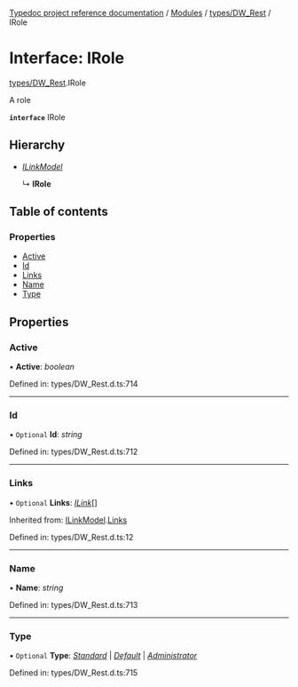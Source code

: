 [Typedoc project reference documentation](../README.md) / [Modules](../modules.md) / [types/DW_Rest](../modules/types_dw_rest.md) / IRole

# Interface: IRole

[types/DW_Rest](../modules/types_dw_rest.md).IRole

A role

**`interface`** IRole

## Hierarchy

* [*ILinkModel*](types_dw_rest.ilinkmodel.md)

  ↳ **IRole**

## Table of contents

### Properties

- [Active](types_dw_rest.irole.md#active)
- [Id](types_dw_rest.irole.md#id)
- [Links](types_dw_rest.irole.md#links)
- [Name](types_dw_rest.irole.md#name)
- [Type](types_dw_rest.irole.md#type)

## Properties

### Active

• **Active**: *boolean*

Defined in: types/DW_Rest.d.ts:714

___

### Id

• `Optional` **Id**: *string*

Defined in: types/DW_Rest.d.ts:712

___

### Links

• `Optional` **Links**: [*ILink*](types_dw_rest.ilink.md)[]

Inherited from: [ILinkModel](types_dw_rest.ilinkmodel.md).[Links](types_dw_rest.ilinkmodel.md#links)

Defined in: types/DW_Rest.d.ts:12

___

### Name

• **Name**: *string*

Defined in: types/DW_Rest.d.ts:713

___

### Type

• `Optional` **Type**: [*Standard*](../enums/types_dw_rest.roletypes.md#standard) \| [*Default*](../enums/types_dw_rest.roletypes.md#default) \| [*Administrator*](../enums/types_dw_rest.roletypes.md#administrator)

Defined in: types/DW_Rest.d.ts:715

